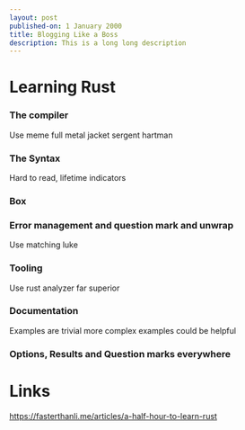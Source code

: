 ```yaml
---
layout: post
published-on: 1 January 2000 
title: Blogging Like a Boss  
description: This is a long long description
---  
```


# Learning Rust 

### The compiler
Use meme full metal jacket sergent hartman

### The Syntax
Hard to read, lifetime indicators

### Box<dyn Trait>

### Error management and question mark and unwrap

Use matching luke

### Tooling
Use rust analyzer far superior


### Documentation
Examples are trivial more complex examples could be helpful

### Options, Results and Question marks everywhere


# Links

https://fasterthanli.me/articles/a-half-hour-to-learn-rust